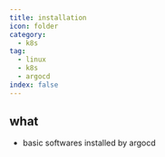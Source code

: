 ```yaml
---
title: installation
icon: folder
category:
  - k8s
tag:
  - linux
  - k8s
  - argocd
index: false
---
```


## what
* basic softwares installed by argocd

<AutoCatalog />